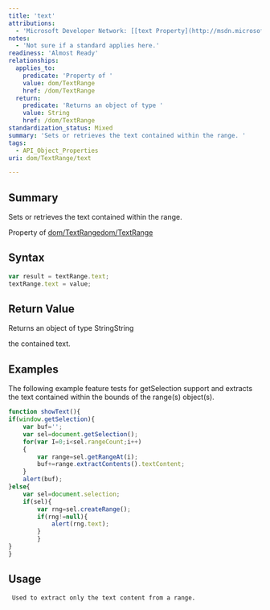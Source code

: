 ```yaml
---
title: 'text'
attributions:
  - 'Microsoft Developer Network: [[text Property](http://msdn.microsoft.com/en-us/library/ie/ms534676(v=vs.85).aspx) Article]'
notes:
  - 'Not sure if a standard applies here.'
readiness: 'Almost Ready'
relationships:
  applies_to:
    predicate: 'Property of '
    value: dom/TextRange
    href: /dom/TextRange
  return:
    predicate: 'Returns an object of type '
    value: String
    href: /dom/TextRange
standardization_status: Mixed
summary: 'Sets or retrieves the text contained within the range. '
tags:
  - API_Object_Properties
uri: dom/TextRange/text

---
```

## Summary

Sets or retrieves the text contained within the range.

Property of [dom/TextRange](/dom/TextRange)[dom/TextRange](/dom/TextRange)

## Syntax

``` js
var result = textRange.text;
textRange.text = value;
```

## Return Value

Returns an object of type StringString

the contained text.

## Examples

The following example feature tests for getSelection support and extracts the text contained within the bounds of the range(s) object(s).

``` js
function showText(){
if(window.getSelection){
    var buf='';
    var sel=document.getSelection();
    for(var I=0;i<sel.rangeCount;i++)
    {
        var range=sel.getRangeAt(i);
        buf+=range.extractContents().textContent;
    }
    alert(buf);
}else{
    var sel=document.selection;
    if(sel){
        var rng=sel.createRange();
        if(rng!=null){
            alert(rng.text);
        }
        }
}
}
```

## Usage

     Used to extract only the text content from a range.

